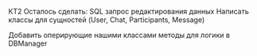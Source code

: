 КТ2
Осталось сделать:
SQL запрос редактирования данных
Написать классы для сущностей (User, Chat, Participants, Message)

Добавить оперирующие нашими классами методы для логики в DBManager
